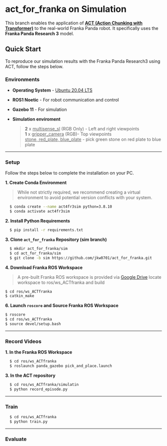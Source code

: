 # act_for_franka on Simulation

This branch enables the application of **[ACT (Action Chunking with Transformer)](https://tonyzhaozh.github.io/aloha/)** to the real-world Franka Panda robot. It specifically uses the **Franka Panda Research 3** model.

## Quick Start

To reproduce our simulation results with the Franka Panda Research3 using ACT, follow the steps below. 

### Environments

* **Operating System** - [Ubuntu 20.04 LTS](https://releases.ubuntu.com/focal/)
* **ROS1 Noetic** - For robot communication and control
* **Gazebo 11** - For simulation
  
* **Simulation enviroment**
  > **2** x <ins>multisense_sl</ins> (RGB Only) - Left and right viewpoints\
  > **1** x <ins>gripper_camera</ins> (RGB)- Top viewpoints\
  > <ins>stone, red_plate, blue_plate</ins> - pick green stone on red plate to blue plate


---


### Setup 


Follow the steps below to complete the installation on your PC.


**1. Create Conda Environment**
> While not strictly required, we recommend creating a virtual environment to avoid potential version conflicts with your system.
```bash
  $ conda create --name act4fr3sim python=3.8.10
  $ conda activate act4fr3sim
```


**2. Install Python Requirements**

```bash
  $ pip install -r requirements.txt
```


**3. Clone `act_for_franka` Repository (sim branch)**

```bash
  $ mkdir act_for_franka/sim
  $ cd act_for_franka/sim
  $ git clone -b sim https://github.com/jkw0701/act_for_franka.git
```


**4. Download Franka ROS Workspace** 

> A pre-built Franka ROS workspace is provided via [Google Drive](https://drive.google.com/file/d/19SXBxrk2MRcsHXWO2sJT7QOOudFGGgxg/view?usp=sharing)
locate workspace to ros/ws_ACTfranka and build
```bash
$ cd ros/ws_ACTfranka
$ catkin_make
```

**6. Launch `roscore` and Source Franka ROS Workspace**
```bash
$ roscore
$ cd ros/ws_ACTfranka
$ source devel/setup.bash
```

---


### Record Videos

**1. In the Franka ROS Workspace**
```bash
  $ cd ros/ws_ACTfranka
  $ roslaunch panda_gazebo pick_and_place.launch
```


**3. In the ACT repository**
```bash
  $ cd ros/ws_ACTfranka/simulatin
  $ python record_episode.py
```


---


### Train 


```bash
  $ cd ros/ws_ACTfranka
  $ python train.py
```


---


### Evaluate 

